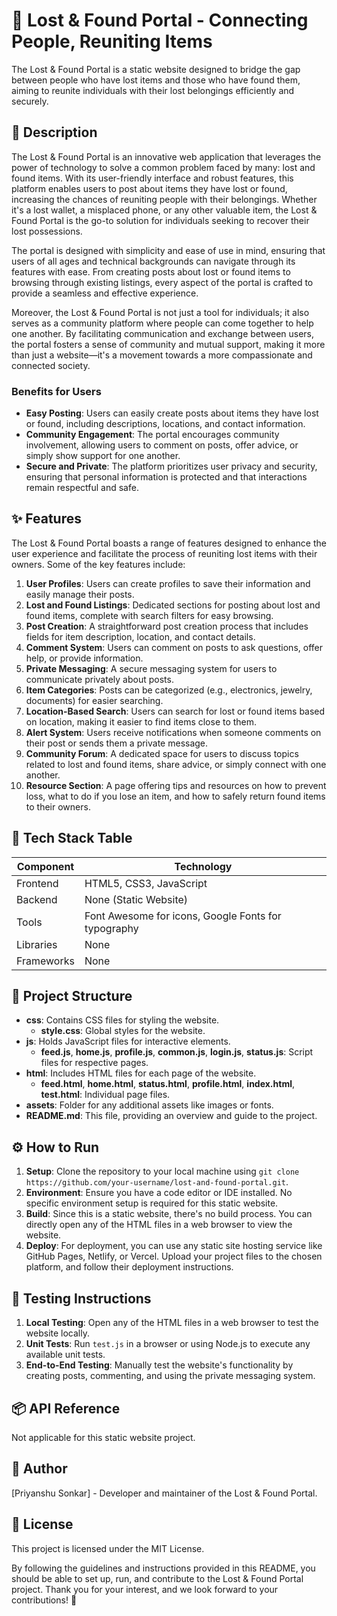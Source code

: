 # 🚀 Lost & Found Portal - Connecting People, Reuniting Items
The Lost & Found Portal is a static website designed to bridge the gap between people who have lost items and those who have found them, aiming to reunite individuals with their lost belongings efficiently and securely.

## 📖 Description
The Lost & Found Portal is an innovative web application that leverages the power of technology to solve a common problem faced by many: lost and found items. With its user-friendly interface and robust features, this platform enables users to post about items they have lost or found, increasing the chances of reuniting people with their belongings. Whether it's a lost wallet, a misplaced phone, or any other valuable item, the Lost & Found Portal is the go-to solution for individuals seeking to recover their lost possessions.

The portal is designed with simplicity and ease of use in mind, ensuring that users of all ages and technical backgrounds can navigate through its features with ease. From creating posts about lost or found items to browsing through existing listings, every aspect of the portal is crafted to provide a seamless and effective experience.

Moreover, the Lost & Found Portal is not just a tool for individuals; it also serves as a community platform where people can come together to help one another. By facilitating communication and exchange between users, the portal fosters a sense of community and mutual support, making it more than just a website—it's a movement towards a more compassionate and connected society.

### Benefits for Users
- **Easy Posting**: Users can easily create posts about items they have lost or found, including descriptions, locations, and contact information.
- **Community Engagement**: The portal encourages community involvement, allowing users to comment on posts, offer advice, or simply show support for one another.
- **Secure and Private**: The platform prioritizes user privacy and security, ensuring that personal information is protected and that interactions remain respectful and safe.

## ✨ Features
The Lost & Found Portal boasts a range of features designed to enhance the user experience and facilitate the process of reuniting lost items with their owners. Some of the key features include:
1. **User Profiles**: Users can create profiles to save their information and easily manage their posts.
2. **Lost and Found Listings**: Dedicated sections for posting about lost and found items, complete with search filters for easy browsing.
3. **Post Creation**: A straightforward post creation process that includes fields for item description, location, and contact details.
4. **Comment System**: Users can comment on posts to ask questions, offer help, or provide information.
5. **Private Messaging**: A secure messaging system for users to communicate privately about posts.
6. **Item Categories**: Posts can be categorized (e.g., electronics, jewelry, documents) for easier searching.
7. **Location-Based Search**: Users can search for lost or found items based on location, making it easier to find items close to them.
8. **Alert System**: Users receive notifications when someone comments on their post or sends them a private message.
9. **Community Forum**: A dedicated space for users to discuss topics related to lost and found items, share advice, or simply connect with one another.
10. **Resource Section**: A page offering tips and resources on how to prevent loss, what to do if you lose an item, and how to safely return found items to their owners.

## 🧰 Tech Stack Table
| Component | Technology |
| --- | --- |
| Frontend | HTML5, CSS3, JavaScript |
| Backend | None (Static Website) |
| Tools | Font Awesome for icons, Google Fonts for typography |
| Libraries | None |
| Frameworks | None |

## 📁 Project Structure
- **css**: Contains CSS files for styling the website.
  - **style.css**: Global styles for the website.
- **js**: Holds JavaScript files for interactive elements.
  - **feed.js**, **home.js**, **profile.js**, **common.js**, **login.js**, **status.js**: Script files for respective pages.
- **html**: Includes HTML files for each page of the website.
  - **feed.html**, **home.html**, **status.html**, **profile.html**, **index.html**, **test.html**: Individual page files.
- **assets**: Folder for any additional assets like images or fonts.
- **README.md**: This file, providing an overview and guide to the project.

## ⚙️ How to Run
1. **Setup**: Clone the repository to your local machine using `git clone https://github.com/your-username/lost-and-found-portal.git`.
2. **Environment**: Ensure you have a code editor or IDE installed. No specific environment setup is required for this static website.
3. **Build**: Since this is a static website, there's no build process. You can directly open any of the HTML files in a web browser to view the website.
4. **Deploy**: For deployment, you can use any static site hosting service like GitHub Pages, Netlify, or Vercel. Upload your project files to the chosen platform, and follow their deployment instructions.

## 🧪 Testing Instructions
1. **Local Testing**: Open any of the HTML files in a web browser to test the website locally.
2. **Unit Tests**: Run `test.js` in a browser or using Node.js to execute any available unit tests.
3. **End-to-End Testing**: Manually test the website's functionality by creating posts, commenting, and using the private messaging system.

## 📦 API Reference
Not applicable for this static website project.

## 👤 Author
[Priyanshu Sonkar] - Developer and maintainer of the Lost & Found Portal.

## 📝 License
This project is licensed under the MIT License.

By following the guidelines and instructions provided in this README, you should be able to set up, run, and contribute to the Lost & Found Portal project. Thank you for your interest, and we look forward to your contributions! 🌟
